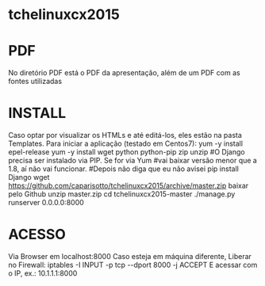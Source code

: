 # tchelinuxcx2015


PDF
==
No diretório PDF está o PDF da apresentação, além de um PDF com as fontes utilizadas

INSTALL
==
Caso optar por visualizar os HTMLs e até editá-los, eles estão na pasta Templates.
Para iniciar a aplicação (testado em Centos7):
yum -y install epel-release
yum -y install wget python python-pip zip unzip
#O Django precisa ser instalado via PIP. Se for via Yum
#vai baixar versão menor que a 1.8, aí não vai funcionar.
#Depois não diga que eu não avisei
pip install Django
wget https://github.com/caparisotto/tchelinuxcx2015/archive/master.zip   <ou>  baixar pelo Github
unzip master.zip
cd tchelinuxcx2015-master
./manage.py runserver 0.0.0.0:8000

ACESSO
==
Via Browser em localhost:8000 
Caso esteja em máquina diferente,
Liberar no Firewall:
iptables -I INPUT -p tcp --dport 8000 -j ACCEPT
E acessar com o IP, ex.:
10.1.1.1:8000
